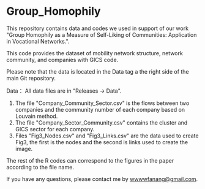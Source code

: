 # Group_Homophily

This repository contains data and codes we used in support of our work 
"Group Homophily as a Measure of Self-Liking of Communities: Application in Vocational Networks.".

This code provides the dataset of mobility network structure, network community, and companies with GICS code. 

Please note that the data is located in the Data tag a the right side of the main Git repository. 

Data：
All data files are in "Releases -> Data". 
1. The file "Company_Community_Sector.csv" is the flows between two companies and the community number of each company based on Louvain method. 
2. The file "Company_Sector_Community.csv" contains the cluster and GICS sector for each company.
3. Files "Fig3_Nodes.csv" and "Fig3_Links.csv" are the data used to create Fig3, the first is the nodes and the second is links used to create the image.

The rest of the R codes can correspond to the figures in the paper according to the file name.

If you have any questions, please contact me by wwwwfanang@gmail.com.
